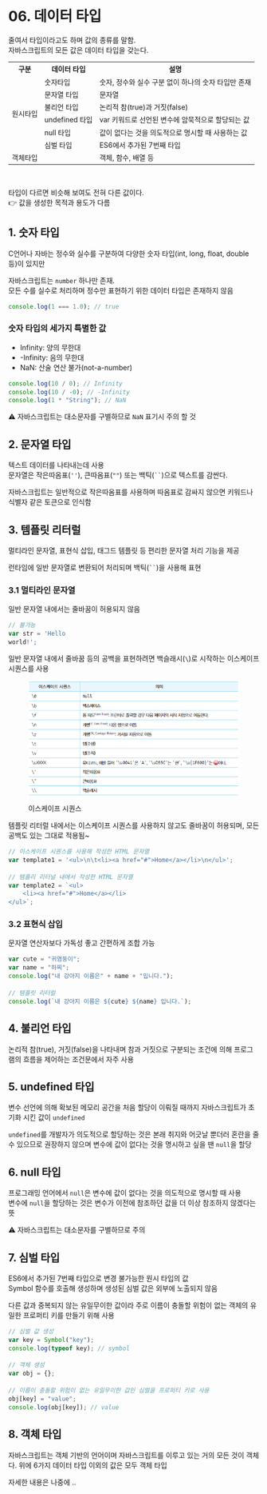 # 06. 데이터 타입

줄여서 타입이라고도 하며 값의 종류를 말함.  
자바스크립트의 모든 값은 데이터 타입을 갖는다.

<table>
  <tr>
    <th>구분</th>
    <th>데이터 타입</th>
    <th>설명</th>
  </tr>
  <tr>
    <td rowspan="6">원시타입</td>
    <td>숫자타입</td>
    <td>숫자, 정수와 실수 구분 없이 하나의 숫자 타입만 존재</td>
  </tr>
  <tr>
    <td>문자열 타입</td>
    <td>문자열</td>
  </tr>
  <tr>
    <td>불리언 타입</td>
    <td>논리적 참(true)과 거짓(false)</td>
  </tr>
  <tr>
    <td>undefined 타입</td>
    <td>var 키워드로 선언된 변수에 암묵적으로 할당되는 값</td>
  </tr>
  <tr>
    <td>null 타입</td>
    <td>값이 없다는 것을 의도적으로 명시할 때 사용하는 값</td>
  </tr>
  <tr>
    <td>심벌 타입</td>
    <td>ES6에서 추가된 7번째 타입</td>
  </tr>
  <tr>
    <td colspan="2">객체타입</td>
    <td >객체, 함수, 배열 등</td>
  </tr>
</table>

<br />

타입이 다르면 비슷해 보여도 전혀 다른 값이다.  
👉 값을 생성한 목적과 용도가 다름

## 1. 숫자 타입

C언어나 자바는 정수와 실수를 구분하여 다양한 숫자 타입(int, long, float, double 등)이 있지만

자바스크립트는 `number` 하나만 존재.  
모든 수를 실수로 처리하며 정수만 표현하기 위한 데이터 타입은 존재하지 않음

```js
console.log(1 === 1.0); // true
```

### 숫자 타입의 세가지 특별한 값

- Infinity: 양의 무한대
- -Infinity: 음의 무한대
- NaN: 산술 연산 불가(not-a-number)

```js
console.log(10 / 0); // Infinity
console.log(10 / -0); // -Infinity
console.log(1 * "String"); // NaN
```

⚠️ 자바스크립트는 대소문자를 구별하므로 `NaN` 표기시 주의 할 것

## 2. 문자열 타입

텍스트 데이터를 나타내는데 사용  
문자열은 작은따옴표(`''`), 큰따옴표(`""`) 또는 백틱(` `` `)으로 텍스트를 감싼다.

자바스크립트는 일반적으로 작은따옴표를 사용하며 따옴표로 감싸지 않으면 키워드나 식별자 같은 토큰으로 인식함

## 3. 템플릿 리터럴

멀티라인 문자열, 표현식 삽입, 태그드 템플릿 등 편리한 문자열 처리 기능을 제공

런타임에 일반 문자열로 변환되어 처리되며 백틱(` `` `)을 사용해 표현

### 3.1 멀티라인 문자열

일반 문자열 내에서는 줄바꿈이 허용되지 않음

```js
// 불가능
var str = 'Hello
world!';
```

일반 문자열 내에서 줄바꿈 등의 공백을 표현하려면 백슬래시(`\`)로 시작하는 이스케이프 시퀀스를 사용

<figure><img src="../../.gitbook/ch.1-10/6-1.png" alt="" align="center"><figcaption><p>이스케이프 시퀀스</p></figcaption></figure>

템플릿 리터럴 내에서는 이스케이프 시퀀스를 사용하지 않고도 줄바꿈이 허용되며, 모든 공백도 있는 그대로 적용됨~

```js
// 이스케이프 시퀀스를 사용해 작성한 HTML 문자열
var template1 = '<ul>\n\t<li><a href="#">Home</a></li>\n</ul>';

// 템플리 리터널 내에서 작성한 HTML 문자열
var template2 = `<ul>
	<li><a href="#">Home</a></li>
</ul>`;
```

### 3.2 표현식 삽입

문자열 연산자보다 가독성 좋고 간편하게 조합 가능

```js
var cute = "귀염둥이";
var name = "하찌";
console.log("내 강아지 이름은" + name + "입니다.");

// 템플릿 리터럴
console.log(`내 강아지 이름은 ${cute} ${name} 입니다.`);
```

## 4. 불리언 타입

논리적 참(true), 거짓(false)을 나타내며 참과 거짓으로 구분되는 조건에 의해 프로그램의 흐름을 제어하는 조건문에서 자주 사용

## 5. undefined 타입

변수 선언에 의해 확보된 메모리 공간을 처음 할당이 이뤄질 때까지 자바스크립트가 초기화 시킨 값이 `undefined`

`undefined`를 개발자가 의도적으로 할당하는 것은 본래 취지와 어긋날 뿐더러 혼란을 줄 수 있으므로 권장하지 않으며 변수에 값이 없다는 것을 명시하고 싶을 땐 `null`을 할당

## 6. null 타입

프로그래밍 언어에서 `null`은 변수에 값이 없다는 것을 의도적으로 명시할 때 사용  
변수에 `null`을 할당하는 것은 변수가 이전에 참조하던 값을 더 이상 참조하지 않겠다는 뜻

⚠️ 자바스크립트는 대소문자를 구별하므로 주의

## 7. 심벌 타입

ES6에서 추가된 7번째 타입으로 변경 불가능한 원시 타입의 값  
Symbol 함수를 호출해 생성하며 생성된 심벌 값은 외부에 노출되지 않음

다른 값과 중복되지 않는 유일무이한 값이라 주로 이름이 충돌할 위험이 없는 객체의 유일한 프로퍼티 키를 만들기 위해 사용

```js
// 심벌 값 생성
var key = Symbol("key");
console.log(typeof key); // symbol

// 객체 생성
var obj = {};

// 이름이 충돌할 위험이 없는 유일무이한 값인 심벌을 프로퍼티 키로 사용
obj[key] = "value";
console.log(obj[key]); // value
```

## 8. 객체 타입

자바스크립트는 객체 기반의 언어이며 자바스크립트를 이루고 있는 거의 모든 것이 객체다.
위에 6가지 데이터 타입 이외의 값은 모두 객체 타입

자세한 내용은 나중에 ..
